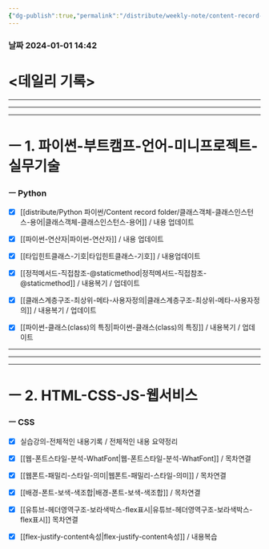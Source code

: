 ```yaml
---
{"dg-publish":true,"permalink":"/distribute/weekly-note/content-record-folder/2024-01-01-w1/","tags":["데일리-주간-기록"],"noteIcon":""}
---
```


### 날짜 2024-01-01 14:42

# <데일리 기록> 



----
-----
---
# ㅡ 1. 파이썬-부트캠프-언어-미니프로젝트-실무기술


### ㅡ Python
- [x] [[distribute/Python 파이썬/Content record folder/클래스객체-클래스인스턴스-용어\|클래스객체-클래스인스턴스-용어]] / 내용 업데이트
- [x] [[파이썬-연산자\|파이썬-연산자]] / 내용 업데이트
- [x] [[타입힌트클래스-기호\|타입힌트클래스-기호]] / 내용업데이트
- [x] [[정적메서드-직접참조-@staticmethod\|정적메서드-직접참조-@staticmethod]] / 내용복기 / 업데이트
- [x] [[클래스계층구조-최상위-메타-사용자정의\|클래스계층구조-최상위-메타-사용자정의]] / 내용복기 / 업데이트
- [x] [[파이썬-클래스(class)의 특징\|파이썬-클래스(class)의 특징]] / 내용복기 / 업데이트


------
---
---
# ㅡ 2. HTML-CSS-JS-웹서비스

### ㅡ CSS
- [x] 실습강의-전체적인 내용기록 / 전체적인 내용 요약정리 
	
- [x] [[웹-폰트스타일-분석-WhatFont\|웹-폰트스타일-분석-WhatFont]] / 목차연결
- [x] [[웹폰트-패밀리-스타일-의미\|웹폰트-패밀리-스타일-의미]] / 목차연결
- [x] [[배경-폰트-보색-색조합\|배경-폰트-보색-색조합]] / 목차연결
- [x] [[유튜브-헤더영역구조-보라색박스-flex표시\|유튜브-헤더영역구조-보라색박스-flex표시]] 목차연결
- [x] [[flex-justify-content속성\|flex-justify-content속성]] / 내용복습

